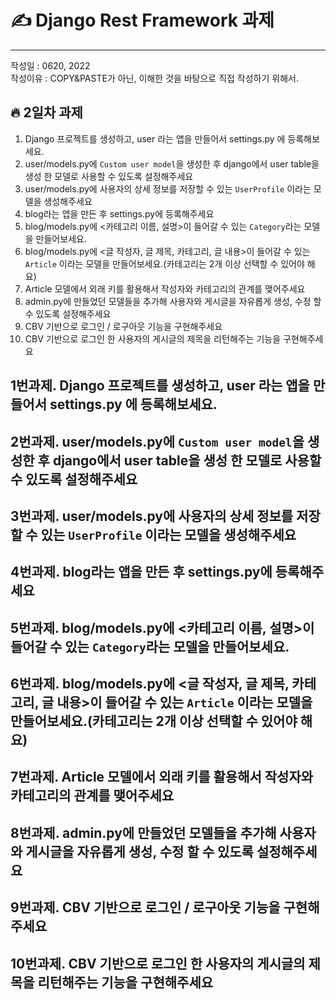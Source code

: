 # ✍ Django Rest Framework 과제
---
작성일 : 0620, 2022  
작성이유 : COPY&PASTE가 아닌, 이해한 것을 바탕으로 직접 작성하기 위해서.

## 🔥 2일차 과제
1. Django 프로젝트를 생성하고, user 라는 앱을 만들어서 settings.py 에 등록해보세요.
2. user/models.py에 `Custom user model`을 생성한 후 django에서 user table을 생성 한 모델로 사용할 수 있도록 설정해주세요
3. user/models.py에 사용자의 상세 정보를 저장할 수 있는 `UserProfile` 이라는 모델을 생성해주세요
4. blog라는 앱을 만든 후 settings.py에 등록해주세요
5. blog/models.py에 <카테고리 이름, 설명>이 들어갈 수 있는 `Category`라는 모델을 만들어보세요.
6. blog/models.py에 <글 작성자, 글 제목, 카테고리, 글 내용>이 들어갈 수 있는 `Article` 이라는 모델을 만들어보세요.(카테고리는 2개 이상 선택할 수 있어야 해요)
7. Article 모델에서 외래 키를 활용해서 작성자와 카테고리의 관계를 맺어주세요
8. admin.py에 만들었던 모델들을 추가해 사용자와 게시글을 자유롭게 생성, 수정 할 수 있도록 설정해주세요
9. CBV 기반으로 로그인 / 로구아웃 기능을 구현해주세요
10. CBV 기반으로 로그인 한 사용자의 게시글의 제목을 리턴해주는 기능을 구현해주세요

## 1번과제. Django 프로젝트를 생성하고, user 라는 앱을 만들어서 settings.py 에 등록해보세요.
## 2번과제. user/models.py에 `Custom user model`을 생성한 후 django에서 user table을 생성 한 모델로 사용할 수 있도록 설정해주세요
## 3번과제. user/models.py에 사용자의 상세 정보를 저장할 수 있는 `UserProfile` 이라는 모델을 생성해주세요
## 4번과제. blog라는 앱을 만든 후 settings.py에 등록해주세요
## 5번과제. blog/models.py에 <카테고리 이름, 설명>이 들어갈 수 있는 `Category`라는 모델을 만들어보세요.
## 6번과제. blog/models.py에 <글 작성자, 글 제목, 카테고리, 글 내용>이 들어갈 수 있는 `Article` 이라는 모델을 만들어보세요.(카테고리는 2개 이상 선택할 수 있어야 해요)
## 7번과제. Article 모델에서 외래 키를 활용해서 작성자와 카테고리의 관계를 맺어주세요
## 8번과제. admin.py에 만들었던 모델들을 추가해 사용자와 게시글을 자유롭게 생성, 수정 할 수 있도록 설정해주세요
## 9번과제. CBV 기반으로 로그인 / 로구아웃 기능을 구현해주세요
## 10번과제. CBV 기반으로 로그인 한 사용자의 게시글의 제목을 리턴해주는 기능을 구현해주세요

